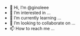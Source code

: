 - 👋 Hi, I’m @ginoleee
- 👀 I’m interested in ...
- 🌱 I’m currently learning ...
- 💞️ I’m looking to collaborate on ...
- 📫 How to reach me ...

<!---
ginoleee/ginoleee is a ✨ special ✨ repository because its `README.md` (this file) appears on your GitHub profile.
You can click the Preview link to take a look at your changes.
--->
